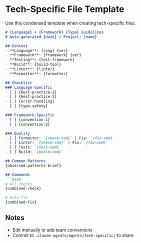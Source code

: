 # Tech-Specific File Template

Use this condensed template when creating tech-specific files:

```markdown
# {Language} + {Framework} {Type} Guidelines
# Auto-generated {date} | Project: {name}

## Context
- **Language**: {lang} {ver}
- **Framework**: {framework} {ver}
- **Testing**: {test-framework}
- **Build**: {build-tool}
- **Linter**: {linter}
- **Formatter**: {formatter}

## Checklist
### Language-Specific
- [ ] {best-practice-1}
- [ ] {best-practice-2}
- [ ] {error-handling}
- [ ] {type-safety}

### Framework-Specific
- [ ] {convention-1}
- [ ] {convention-2}

### Quality
- [ ] Formatter: `{check-cmd}` | Fix: `{fix-cmd}`
- [ ] Linter: `{check-cmd}` | Fix: `{fix-cmd}`
- [ ] Tests: `{test-cmd}`
- [ ] Build: `{build-cmd}`

## Common Patterns
{observed-patterns-brief}

## Commands
```bash
# All checks
{combined-check}

# Auto-fix
{combined-fix}
```

## Notes
- Edit manually to add team conventions
- Commit to `.claude-agents/agents/tech-specific/` to share
```
